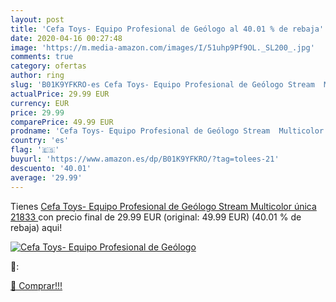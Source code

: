 ```yaml
---
layout: post
title: 'Cefa Toys- Equipo Profesional de Geólogo al 40.01 % de rebaja'
date: 2020-04-16 00:27:48
image: 'https://m.media-amazon.com/images/I/51uhp9Pf9OL._SL200_.jpg'
comments: true
category: ofertas
author: ring
slug: 'B01K9YFKRO-es Cefa Toys- Equipo Profesional de Geólogo Stream  Multicolor  única  21833 '
actualPrice: 29.99 EUR
currency: EUR
price: 29.99
comparePrice: 49.99 EUR
prodname: 'Cefa Toys- Equipo Profesional de Geólogo Stream  Multicolor  única  21833 '
country: 'es'
flag: '🇪🇸'
buyurl: 'https://www.amazon.es/dp/B01K9YFKRO/?tag=tolees-21'
descuento: '40.01'
average: '29.99'
---
```


Tienes [Cefa Toys- Equipo Profesional de Geólogo Stream  Multicolor  única  21833 ](https://www.amazon.es/dp/B01K9YFKRO/?tag=tolees-21) con precio final de  29.99 EUR (original: 49.99 EUR) (40.01 %  de rebaja) aqui!

[![Cefa Toys- Equipo Profesional de Geólogo](https://m.media-amazon.com/images/I/51uhp9Pf9OL._SL200_.jpg)](https://www.amazon.es/dp/B01K9YFKRO/?tag=tolees-21)

🔎:


[🛒 Comprar!!!](https://www.amazon.es/dp/B01K9YFKRO/?tag=tolees-21)
